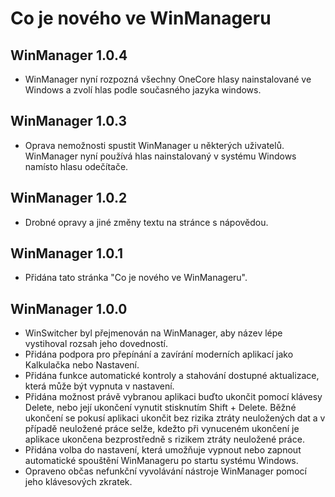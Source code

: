 # Co je nového ve WinManageru
## WinManager 1.0.4
* WinManager nyní rozpozná všechny OneCore hlasy nainstalované ve Windows a zvolí hlas podle současného jazyka windows.

## WinManager 1.0.3
* Oprava nemožnosti spustit WinManager u některých uživatelů. WinManager nyní používá hlas nainstalovaný v systému Windows namísto hlasu odečítače.

## WinManager 1.0.2
* Drobné opravy a jiné změny textu na stránce s nápovědou.

## WinManager 1.0.1
* Přidána tato stránka "Co je nového ve WinManageru".

## WinManager 1.0.0
* WinSwitcher byl přejmenován na WinManager, aby název lépe vystihoval rozsah jeho dovedností.
* Přidána podpora pro přepínání a zavírání moderních aplikací jako Kalkulačka nebo Nastavení.
* Přidána funkce automatické kontroly a stahování dostupné aktualizace, která může být vypnuta v nastavení.
* Přidána možnost právě vybranou aplikaci buďto ukončit pomocí klávesy Delete, nebo její ukončení vynutit stisknutím Shift + Delete. Běžné ukončení se pokusí aplikaci ukončit bez rizika ztráty neuložených dat a v případě neuložené práce selže, kdežto při vynuceném ukončení je aplikace ukončena bezprostředně s rizikem ztráty neuložené práce.
* Přidána volba do nastavení, která umožňuje vypnout nebo zapnout automatické spouštění WinManageru po startu systému Windows.
* Opraveno občas nefunkční vyvolávání nástroje WinManager pomocí jeho klávesových zkratek.

